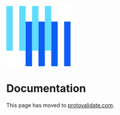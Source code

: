 ![The Buf logo](https://raw.githubusercontent.com/bufbuild/protovalidate/main/.github/buf-logo.svg)

# Documentation

This page has moved to [protovalidate.com][protovalidate].

[buf]: https://buf.build
[protovalidate]: .https://protovalidate.com/
[violation-reference]: .https://protovalidate.com/reference/violations/
